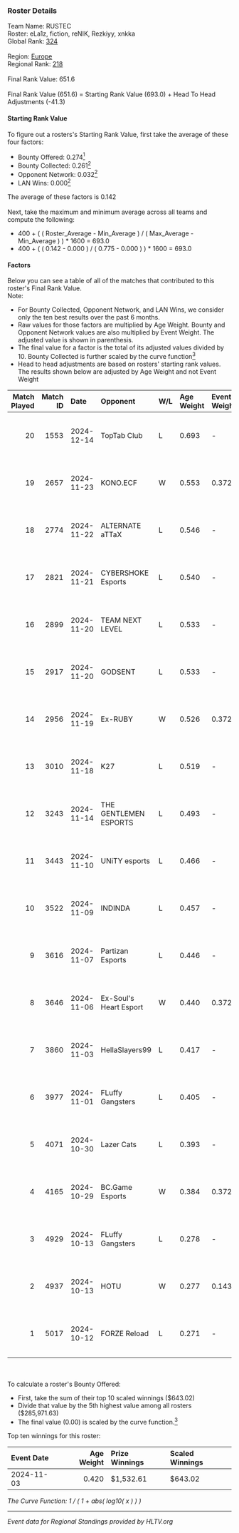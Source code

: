 ### Roster Details<br />
Team Name: RUSTEC<br />
Roster: eLa1z, fiction, reNIK, Rezkiyy, xnkka<br />
Global Rank: [324](../../standings_global_2025_02_28.md)<br />
<br />
Region: [Europe]( ../../standings_europe_2025_02_28.md)<br />
Regional Rank: [218]( ../../standings_europe_2025_02_28.md)<br />
<br />
Final Rank Value:  651.6<br />
<br />
Final Rank Value (651.6) = Starting Rank Value (693.0) + Head To Head Adjustments (-41.3)<br />

#### Starting Rank Value<br />
To figure out a rosters's Starting Rank Value, first take the average of these four factors:<br />
- Bounty Offered: 0.274[<sup>1</sup>](#table2)
- Bounty Collected: 0.261[<sup>2</sup>](#table1)
- Opponent Network: 0.032[<sup>2</sup>](#table1)
- LAN Wins: 0.000[<sup>2</sup>](#table1)

The average of these factors is 0.142<br />
<br />
Next, take the maximum and minimum average across all teams and compute the following:<br />
- 400 + ( ( Roster_Average - Min_Average ) / ( Max_Average - Min_Average ) ) * 1600 = 693.0
- 400 + ( ( 0.142 - 0.000 ) / ( 0.775 - 0.000 ) ) * 1600 = 693.0


#### Factors<br />
Below you can see a table of all of the matches that contributed to this roster's Final Rank Value.<br />
Note:<br />

- For Bounty Collected, Opponent Network, and LAN Wins, we consider only the ten best results over the past 6 months.
- Raw values for those factors are multiplied by Age Weight. Bounty and Opponent Network values are also multiplied by Event Weight. The adjusted value is shown in parenthesis.
- The final value for a factor is the total of its adjusted values divided by 10. Bounty Collected is further scaled by the curve function[<sup>3</sup>](#curveFunction)
- Head to head adjustments are based on rosters' starting rank values. The results shown below are adjusted by Age Weight and not Event Weight
<span id="table1"></span><br />


| Match Played | Match ID | Date       | Opponent               | W/L | Age Weight | Event Weight | Bounty Collected | Opponent Network | LAN Wins  | H2H Adj. | Roster                                 |
| -: | -: | :- | :- | :- | :- | :- | :- | :- | :- | -: | :- |
|           20 |     1553 | 2024-12-14 | TopTab Club            | L   | 0.693      | -            | -                | -                | -         |   -15.49 | eLa1z, fiction, reNIK, Rezkiyy, xnkka  |
|           19 |     2657 | 2024-11-23 | KONO.ECF               | W   | 0.553      | 0.372        | 0.054 (0.011)    | 0.816 (0.168)    | 0 (0.000) |    14.10 | eLa1z, fiction, karnez, Rezkiyy, xnkka |
|           18 |     2774 | 2024-11-22 | ALTERNATE aTTaX        | L   | 0.546      | -            | -                | -                | -         |    -2.51 | eLa1z, fiction, karnez, Rezkiyy, xnkka |
|           17 |     2821 | 2024-11-21 | CYBERSHOKE Esports     | L   | 0.540      | -            | -                | -                | -         |    -3.51 | eLa1z, fiction, karnez, Rezkiyy, xnkka |
|           16 |     2899 | 2024-11-20 | TEAM NEXT LEVEL        | L   | 0.533      | -            | -                | -                | -         |    -3.93 | eLa1z, fiction, karnez, Rezkiyy, xnkka |
|           15 |     2917 | 2024-11-20 | GODSENT                | L   | 0.533      | -            | -                | -                | -         |    -7.33 | eLa1z, fiction, karnez, Rezkiyy, xnkka |
|           14 |     2956 | 2024-11-19 | Ex-RUBY                | W   | 0.526      | 0.372        | 0.000 (0.000)    | 0.129 (0.025)    | 0 (0.000) |     6.04 | eLa1z, fiction, karnez, Rezkiyy, xnkka |
|           13 |     3010 | 2024-11-18 | K27                    | L   | 0.519      | -            | -                | -                | -         |    -3.19 | eLa1z, fiction, karnez, Rezkiyy, xnkka |
|           12 |     3243 | 2024-11-14 | THE GENTLEMEN ESPORTS  | L   | 0.493      | -            | -                | -                | -         |    -6.97 | eLa1z, fiction, karnez, Rezkiyy, xnkka |
|           11 |     3443 | 2024-11-10 | UNiTY esports          | L   | 0.466      | -            | -                | -                | -         |    -3.63 | eLa1z, fiction, karnez, Rezkiyy, xnkka |
|           10 |     3522 | 2024-11-09 | INDINDA                | L   | 0.457      | -            | -                | -                | -         |   -10.52 | eLa1z, fiction, karnez, Rezkiyy, xnkka |
|            9 |     3616 | 2024-11-07 | Partizan Esports       | L   | 0.446      | -            | -                | -                | -         |    -1.07 | eLa1z, fiction, karnez, Rezkiyy, xnkka |
|            8 |     3646 | 2024-11-06 | Ex-Soul's Heart Esport | W   | 0.440      | 0.372        | 0.000 (0.000)    | 0.090 (0.015)    | 0 (0.000) |     6.14 | eLa1z, fiction, karnez, Rezkiyy, xnkka |
|            7 |     3860 | 2024-11-03 | HellaSlayers99         | L   | 0.417      | -            | -                | -                | -         |    -8.26 | eLa1z, fiction, karnez, Rezkiyy, xnkka |
|            6 |     3977 | 2024-11-01 | FLuffy Gangsters       | L   | 0.405      | -            | -                | -                | -         |    -4.12 | eLa1z, fiction, reNIK, Rezkiyy, xnkka  |
|            5 |     4071 | 2024-10-30 | Lazer Cats             | L   | 0.393      | -            | -                | -                | -         |    -5.59 | eLa1z, fiction, karnez, Rezkiyy, xnkka |
|            4 |     4165 | 2024-10-29 | BC.Game Esports        | W   | 0.384      | 0.372        | 0.026 (0.004)    | 0.602 (0.086)    | 0 (0.000) |     8.73 | eLa1z, fiction, karnez, Rezkiyy, xnkka |
|            3 |     4929 | 2024-10-13 | FLuffy Gangsters       | L   | 0.278      | -            | -                | -                | -         |    -2.90 | eLa1z, fiction, reNIK, Rezkiyy, xnkka  |
|            2 |     4937 | 2024-10-13 | HOTU                   | W   | 0.277      | 0.143        | 0.004 (0.000)    | 0.637 (0.025)    | 0 (0.000) |     4.93 | eLa1z, fiction, reNIK, Rezkiyy, xnkka  |
|            1 |     5017 | 2024-10-12 | FORZE Reload           | L   | 0.271      | -            | -                | -                | -         |    -2.27 | eLa1z, fiction, reNIK, Rezkiyy, xnkka  |

<br />
<span id="table2"></span><br />
To calculate a roster's Bounty Offered:<br />

- First, take the sum of their top 10 scaled winnings ($643.02)
- Divide that value by the 5th highest value among all rosters ($285,971.63)
- The final value (0.00) is scaled by the curve function.[<sup>3</sup>](#curveFunction)

Top ten winnings for this roster:<br />

| Event Date | Age Weight | Prize Winnings | Scaled Winnings |
| :- | -: | :- | :- |
| 2024-11-03 |      0.420 | $1,532.61      | $643.02         |


<span id="curveFunction"></span>_The Curve Function: 1 / ( 1 + abs( log10( x ) ) )_<br />

---
_Event data for Regional Standings provided by HLTV.org_<br />
